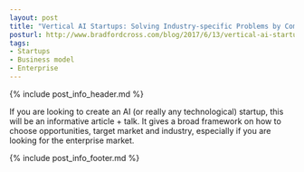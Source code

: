 ```yaml
---
layout: post
title: "Vertical AI Startups: Solving Industry-specific Problems by Combining AI and Subject Matter Expertise"
posturl: http://www.bradfordcross.com/blog/2017/6/13/vertical-ai-startups-solving-industry-specific-problems-by-combining-ai-and-subject-matter-expertise
tags:
- Startups
- Business model
- Enterprise
---
```


{% include post_info_header.md %}

If you are looking to create an AI (or really any technological) startup, this will be an informative article + talk. It gives a broad framework on how to choose opportunities, target market and industry, especially if you are looking for the enterprise market.

<!--more-->
{% include post_info_footer.md %}
